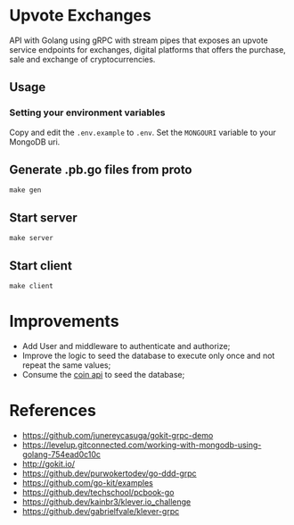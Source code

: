 # Upvote Exchanges
API with Golang using gRPC with stream pipes that exposes an upvote service endpoints for exchanges, digital platforms that offers the purchase, sale and exchange of cryptocurrencies.

## Usage

### Setting your environment variables

Copy and edit the `.env.example` to `.env`. Set the `MONGOURI` variable to your MongoDB uri.

## Generate .pb.go files from proto

```make gen```

## Start server

``` make server ```

## Start client

```make client```


# Improvements
- Add User and middleware to authenticate and authorize;
- Improve the logic to seed the database to execute only once and not repeat the same values;
- Consume the [coin api](https://www.coinapi.io/) to seed the database;

# References

- https://github.com/junereycasuga/gokit-grpc-demo
- https://levelup.gitconnected.com/working-with-mongodb-using-golang-754ead0c10c
- http://gokit.io/
- https://github.dev/purwokertodev/go-ddd-grpc
- https://github.com/go-kit/examples
- https://github.dev/techschool/pcbook-go
- https://github.dev/kainbr3/klever.io_challenge
- https://github.dev/gabrielfvale/klever-grpc